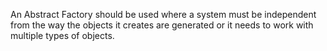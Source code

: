 An Abstract Factory should be used where a system must be independent from the way the objects it creates are generated or it needs to work with multiple types of objects.
